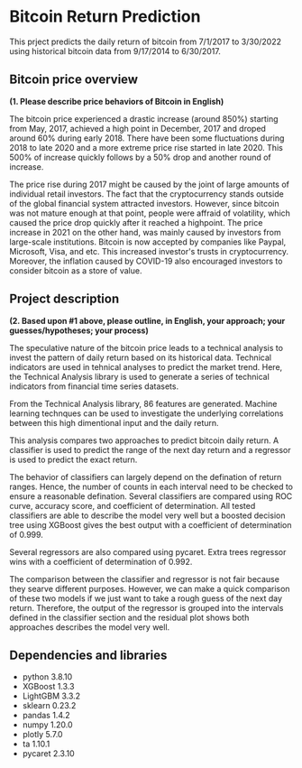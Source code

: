 # Bitcoin Return Prediction

This prject predicts the daily return of bitcoin from 7/1/2017 to 3/30/2022 using historical bitcoin data from 9/17/2014 to 6/30/2017.

## Bitcoin price overview
**(1. Please describe price behaviors of Bitcoin in English)**

The bitcoin price experienced a drastic increase (around 850%) starting from May, 2017, achieved a high point in December, 2017 and droped around 60% during early 2018. There have been some fluctuations during 2018 to late 2020 and a more extreme price rise started in late 2020. This 500% of increase quickly follows by a 50% drop and another round of increase. 

The price rise during 2017 might be caused by the joint of large amounts of individual retail investors. The fact that the cryptocurrency stands outside of the global financial system attracted investors. However, since bitcoin was not mature enough at that point, people were affraid of volatility, which caused the price drop quickly after it reached a highpoint. The price increase in 2021 on the other hand, was mainly caused by investors from large-scale institutions. Bitcoin is now accepted by companies like Paypal, Microsoft, Visa, and etc. This increased investor's trusts in cryptocurrency. Moreover, the inflation caused by COVID-19 also encouraged investors to consider bitcoin as a store of value.

## Project description
**(2. Based upon #1 above, please outline, in English, your approach; your guesses/hypotheses; your process)**

The speculative nature of the bitcoin price leads to a technical analysis to invest the pattern of daily return based on its historical data. Technical indicators are used in tehnical analyses to predict the market trend. Here, the Technical Analysis library is used to generate a series of technical indicators from financial time series datasets.

From the Technical Analysis library, 86 features are generated. Machine learning technques can be used to investigate the underlying correlations between this high dimentional input and the daily return. 

This analysis compares two approaches to predict bitcoin daily return. A classifier is used to predict the range of the next day return and a regressor is used to predict the exact return. 

The behavior of classifiers can largely depend on the defination of return ranges. Hence, the number of counts in each interval need to be checked to ensure a reasonable defination. Several classifiers are compared using ROC curve, accuracy score, and coefficient of determination. All tested classifiers are able to describe the model very well but a boosted decision tree using XGBoost gives the best output with a coefficient of determination of 0.999. 

Several regressors are also compared using pycaret. Extra trees regressor wins with a coefficient of determination of 0.992. 

The comparison between the classifier and regressor is not fair because they searve different purposes. However, we can make a quick comparison of these two models if we just want to take a rough guess of the next day return. Therefore, the output of the regressor is grouped into the intervals defined in the classifier section and the residual plot shows both approaches describes the model very well.

## Dependencies and libraries
- python 3.8.10
- XGBoost 1.3.3
- LightGBM 3.3.2
- sklearn 0.23.2
- pandas 1.4.2
- numpy 1.20.0
- plotly 5.7.0
- ta 1.10.1
- pycaret 2.3.10 

